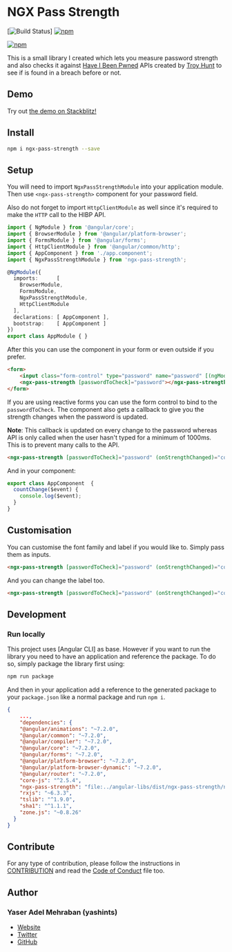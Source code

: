 # NGX Pass Strength

[![Build Status](https://travis-ci.com/yashints/ngx-pass-strength.svg?branch=master)]
[![npm](https://img.shields.io/npm/l/express.svg?maxAge=2592000)](/LICENSE)

[![npm](https://img.shields.io/badge/stackblitz-online-orange.svg)](https://stackblitz.com/edit/ngx-pass-strength-sample)

This is a small library I created which lets you measure password strength and also checks it against [Have I Been Pwned](https://haveibeenpwned.com/API/v2) APIs created by [Troy Hunt](https://www.troyhunt.com/) to see if is found in a breach before or not.

## Demo
Try out [the demo on Stackblitz!](https://stackblitz.com/edit/ngx-pass-strength-sample)

## Install

```bash
npm i ngx-pass-strength --save
```

## Setup
You will need to import `NgxPassStrengthModule` into your application module. Then use `<ngx-pass-strength>` component for your password field.

Also do not forget to import `HttpClientModule` as well since it's required to make the `HTTP` call to the HIBP API.

```ts
import { NgModule } from '@angular/core';
import { BrowserModule } from '@angular/platform-browser';
import { FormsModule } from '@angular/forms';
import { HttpClientModule } from '@angular/common/http';
import { AppComponent } from './app.component';
import { NgxPassStrengthModule } from 'ngx-pass-strength';

@NgModule({
  imports:      [ 
    BrowserModule, 
    FormsModule,
    NgxPassStrengthModule,
    HttpClientModule
  ],
  declarations: [ AppComponent ],
  bootstrap:    [ AppComponent ]
})
export class AppModule { }
```

After this you can use the component in your form or even outside if you prefer.

```html
<form>
    <input class="form-control" type="password" name="password" [(ngModel)]="password"  minlength="5" maxlength="50" required />
    <ngx-pass-strength [passwordToCheck]="password"></ngx-pass-strength>
</form>
```

If you are using reactive forms you can use the form control to bind to the `passwordToCheck`. The component also gets a callback to give you the strength changes when the password is updated.

**Note**: This callback is updated on every change to the password whereas API is only called when the user hasn't typed for a minimum of 1000ms. This is to prevent many calls to the API.

```html
<ngx-pass-strength [passwordToCheck]="password" (onStrengthChanged)="countChange($event)"></ngx-pass-strength>
```
And in your component:

```ts
export class AppComponent  {
  countChange($event) {
    console.log($event);
  }
}
```

## Customisation

You can customise the font family and label if you would like to. Simply pass them as inputs.

```html
<ngx-pass-strength [passwordToCheck]="password" (onStrengthChanged)="countChange($event)" [fontFamily]="'Open Sans'"></ngx-pass-strength>
```

And you can change the label too.

```html
<ngx-pass-strength [passwordToCheck]="password" (onStrengthChanged)="countChange($event)" [barLabel]="'Strength'"></ngx-pass-strength>
```

## Development

### Run locally

This project uses [Angular CLI] as base. However if you want to run the library you need to have an application and reference the package. To do so, simply package the library first using:

```bash
npm run package
```

And then in your application add a reference to the generated package to your `package.json` like a normal package and run `npm i`.

```json
{
    ...,
    "dependencies": {
    "@angular/animations": "~7.2.0",
    "@angular/common": "~7.2.0",
    "@angular/compiler": "~7.2.0",
    "@angular/core": "~7.2.0",
    "@angular/forms": "~7.2.0",
    "@angular/platform-browser": "~7.2.0",
    "@angular/platform-browser-dynamic": "~7.2.0",
    "@angular/router": "~7.2.0",
    "core-js": "^2.5.4",
    "ngx-pass-strength": "file:../angular-libs/dist/ngx-pass-strength/ngx-pass-strength-0.0.2.tgz",
    "rxjs": "~6.3.3",
    "tslib": "^1.9.0",
    "sha1": "^1.1.1",
    "zone.js": "~0.8.26"
  }
}

```

## Contribute
For any type of contribution, please follow the instructions in [CONTRIBUTION](./Contribution.md) and read the [Code of Conduct](./CC.md) file too.

## Author
### Yaser Adel Mehraban (yashints)
* [Website](https://mehraban.com.au)
* [Twitter](https://twitter.com/yashints)
* [GitHub](https://github.com/yashints)